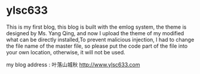 # ylsc633
This is my first blog, this blog is built with the emlog system, the theme is designed by Ms. Yang Qing, and now I upload the theme of my modified what can be directly installed,To prevent malicious injection, I had to change the file name of the master file, so please put the code part of the file into your own location, otherwise, it will not be used.

my blog address : 叶落山城秋 http://www.ylsc633.com
